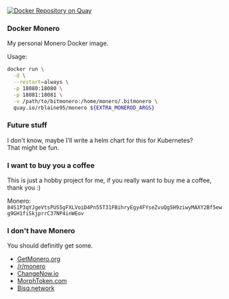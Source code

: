 [![Docker Repository on Quay](https://quay.io/repository/rblaine95/monero/status "Docker Repository on Quay")](https://quay.io/repository/rblaine95/monero)

### Docker Monero
My personal Monero Docker image.  

Usage:
```sh
docker run \
  -d \
  --restart=always \
  -p 18080:18080 \
  -p 18081:18081 \
  -v /path/to/bitmonero:/home/monero/.bitmonero \
  quay.io/rblaine95/monero ${EXTRA_MONEROD_ARGS}
```

### Future stuff
I don't know, maybe I'll write a helm chart for this for Kubernetes?  
That might be fun.

### I want to buy you a coffee
This is just a hobby project for me, if you really want to buy me a coffee, thank you :)  

Monero: `84S1P3qYJgeVtsPUS5gFXLVoiD4Pn55T31FBihryEgy4FYseZvuQg5H9ziwyMAXY2Bf5ewg9GH1fiSkjprrC37NP4inWEov`

### I don't have Monero
You should definitly get some.  
* [GetMonero.org](https://www.getmonero.org/)
* [/r/monero](https://www.reddit.com/r/monero)  
* [ChangeNow.io](https://changenow.io/)
* [MorphToken.com](https://www.morphtoken.com/)
* [Bisq.network](https://bisq.network/)
